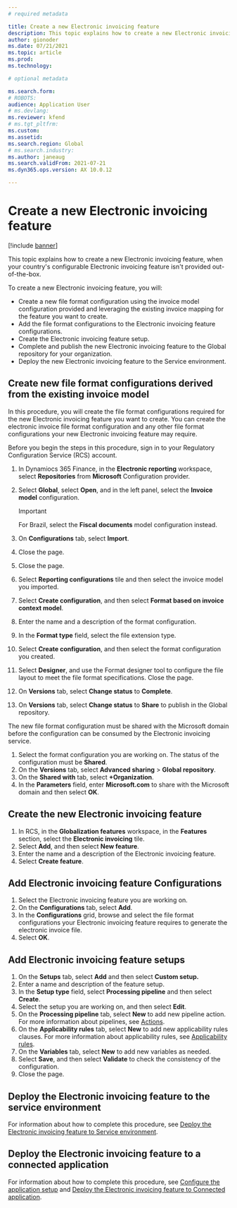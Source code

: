 ```yaml
---
# required metadata

title: Create a new Electronic invoicing feature
description: This topic explains how to create a new Electronic invoicing feature when no configurable featue is available out-of-the-box for your country/region.
author: gionoder
ms.date: 07/21/2021
ms.topic: article
ms.prod: 
ms.technology: 

# optional metadata

ms.search.form: 
# ROBOTS: 
audience: Application User
# ms.devlang: 
ms.reviewer: kfend
# ms.tgt_pltfrm: 
ms.custom: 
ms.assetid: 
ms.search.region: Global
# ms.search.industry: 
ms.author: janeaug
ms.search.validFrom: 2021-07-21
ms.dyn365.ops.version: AX 10.0.12

---
```


# Create a new Electronic invoicing feature

[!include [banner](../includes/banner.md)]

This topic explains how to create a new Electronic invoicing feature, when your country's configurable Electronic invoicing feature isn't provided out-of-the-box.

To create a new Electronic invoicing feature, you will:

- Create a new file format configuration using the invoice model configuration provided and leveraging the existing invoice mapping for the feature you want to create.
- Add the file format configurations to the Electronic invoicing feature configurations.
- Create the Electronic invoicing feature setup.
- Complete and publish the new Electronic invoicing feature to the Global repository for your organization.
- Deploy the new Electronic invoicing feature to the Service environment.

## Create new file format configurations derived from the existing invoice model

In this procedure, you will create the file format configurations required for the new Electronic invoicing feature you want to create. You can create the electronic invoice file format configuration and any other file format configurations your new Electronic invoicing feature may require.

Before you begin the steps in this procedure, sign in to your Regulatory Configuration Service (RCS) account. 

1. In Dynamiocs 365 Finance, in the **Electronic reporting** workspace, select **Repositories** from **Microsoft** Configuration provider.
2. Select **Global**, select **Open**, and in the left panel, select the **Invoice model** configuration. 

    > [!IMPORTANT]
    > For Brazil, select the **Fiscal documents** model configuration instead.
    
3. On **Configurations** tab, select **Import**.
4. Close the page.
5. Close the page.
6. Select **Reporting configurations** tile and then select the invoice model you imported.
7. Select **Create configuration**, and then select **Format based on invoice context model**.
8. Enter the name and a description of the format configuration.
9. In the **Format type** field, select the file extension type.
10. Select **Create configuration**, and then select the format configuration you created.
11. Select **Designer**, and use the Format designer tool to configure the file layout to meet the file format specifications. Close the page.
12. On **Versions** tab, select **Change status** to **Complete**.
13. On **Versions** tab, select **Change status** to **Share** to publish in the Global repository.

The new file format configuration must be shared with the Microsoft domain before the configuration can be consumed by the Electronic invoicing service.

1. Select the format configuration you are working on. The status of the configuration must be **Shared**.
2. On the **Versions** tab, select **Advanced sharing** > **Global repository**.
3. On the **Shared with** tab, select **+Organization**.
4. In the **Parameters** field, enter **Microsoft.com** to share with the Microsoft domain and then select **OK**.

## Create the new Electronic invoicing feature

1. In RCS, in the **Globalization features** workspace, in the **Features** section, select the **Electronic invoicing** tile.
2. Select **Add**, and then select **New feature**.
3. Enter the name and a description of the Electronic invoicing feature.
4. Select **Create feature**.

## Add Electronic invoicing feature Configurations

1. Select the Electronic invoicing feature you are working on.
2. On the **Configurations** tab, select **Add**.
3. In the **Configurations** grid, browse and select the file format configurations your Electronic invoicing feature requires to generate the electronic invoice file.
4. Select **OK**.

## Add Electronic invoicing feature setups

1. On the **Setups** tab, select **Add** and then select **Custom setup.**
2. Enter a name and description of the feature setup.
3. In the **Setup type** field, select **Processing pipeline** and then select **Create**.
4. Select the setup you are working on, and then select **Edit**.
5. On the **Processing pipeline** tab, select **New** to add new pipeline action. For more information about pipelines, see [Actions](e-invoicing-configuration-rcs.md#actions).
6. On the **Applicability rules** tab, select **New** to add new applicability rules clauses. For more information about applicability rules, see [Applicability rules](e-invoicing-configuration-rcs.md#applicability-rules).
7. On the **Variables** tab, select **New** to add new variables as needed.
8. Select **Save**, and then select **Validate** to check the consistency of the configuration.
9. Close the page.

## Deploy the Electronic invoicing feature to the service environment

For information about how to complete this procedure, see [Deploy the Electronic invoicing feature to Service environment](e-invoicing-get-started.md#deploy-the-electronic-invoicing-feature-to-service-environment).

## Deploy the Electronic invoicing feature to a connected application

For information about how to complete this procedure, see [Configure the application setup](e-invoicing-get-started.md#configure-the-application-setup) and [Deploy the Electronic invoicing feature to Connected application](e-invoicing-get-started.md#deploy-the-electronic-invoicing-feature-to-connected-application).

